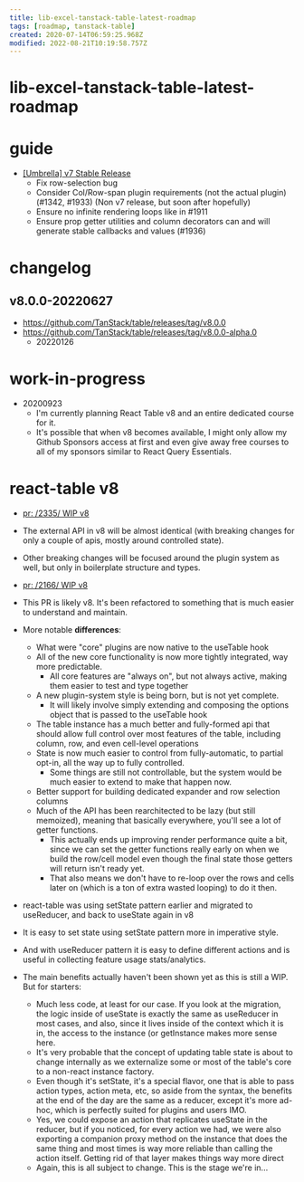 ```yaml
---
title: lib-excel-tanstack-table-latest-roadmap
tags: [roadmap, tanstack-table]
created: 2020-07-14T06:59:25.968Z
modified: 2022-08-21T10:19:58.757Z
---
```


# lib-excel-tanstack-table-latest-roadmap

# guide

- [[Umbrella] v7 Stable Release ](https://github.com/tannerlinsley/react-table/issues/1964)
  - Fix row-selection bug
  - Consider Col/Row-span plugin requirements (not the actual plugin) (#1342, #1933) (Non v7 release, but soon after hopefully)
  - Ensure no infinite rendering loops like in #1911
  - Ensure prop getter utilities and column decorators can and will generate stable callbacks and values (#1936)
# changelog

## v8.0.0-20220627

- https://github.com/TanStack/table/releases/tag/v8.0.0
- https://github.com/TanStack/table/releases/tag/v8.0.0-alpha.0
  - 20220126
# work-in-progress
- 20200923
  - I'm currently planning React Table v8 and an entire dedicated course for it.
  - It's possible that when v8 becomes available, I might only allow my Github Sponsors access at first and even give away free courses to all of my sponsors similar to React Query Essentials.
# react-table v8
- [pr: /2335/ WIP v8](https://github.com/tannerlinsley/react-table/pull/2335)
- The external API in v8 will be almost identical (with breaking changes for only a couple of apis, mostly around controlled state).  
- Other breaking changes will be focused around the plugin system as well, but only in boilerplate structure and types.

- [pr: /2166/ WIP v8](https://github.com/tannerlinsley/react-table/pull/2166)
- This PR is likely v8. It's been refactored to something that is much easier to understand and maintain. 
- More notable **differences**:
  - What were "core" plugins are now native to the useTable hook
  - All of the new core functionality is now more tightly integrated, way more predictable. 
    - All core features are "always on", but not always active, making them easier to test and type together
  - A new plugin-system style is being born, but is not yet complete. 
    - It will likely involve simply extending and composing the options object that is passed to the useTable hook
  - The table instance has a much better and fully-formed api that should allow full control over most features of the table, including column, row, and even cell-level operations
  - State is now much easier to control from fully-automatic, to partial opt-in, all the way up to fully controlled. 
    - Some things are still not controllable, but the system would be much easier to extend to make that happen now.
  - Better support for building dedicated expander and row selection columns
  - Much of the API has been rearchitected to be lazy (but still memoized), meaning that basically everywhere, you'll see a lot of getter functions. 
    - This actually ends up improving render performance quite a bit, since we can set the getter functions really early on when we build the row/cell model even though the final state those getters will return isn't ready yet. 
    - That also means we don't have to re-loop over the rows and cells later on (which is a ton of extra wasted looping) to do it then.
- react-table was using setState pattern earlier and migrated to useReducer, and back to useState again in v8
- It is easy to set state using setState pattern more in imperative style. 
- And with useReducer pattern it is easy to define different actions and is useful in collecting feature usage stats/analytics.
- The main benefits actually haven't been shown yet as this is still a WIP. But for starters:
  - Much less code, at least for our case. If you look at the migration, the logic inside of useState is exactly the same as useReducer in most cases, and also, since it lives inside of the context which it is in, the access to the instance (or getInstance makes more sense here.
  - It's very probable that the concept of updating table state is about to change internally as we externalize some or most of the table's core to a non-react instance factory.
  - Even though it's setState, it's a special flavor, one that is able to pass action types, action meta, etc, so aside from the syntax, the benefits at the end of the day are the same as a reducer, except it's more ad-hoc, which is perfectly suited for plugins and users IMO.
  - Yes, we could expose an action that replicates useState in the reducer, but if you noticed, for every action we had, we were also exporting a companion proxy method on the instance that does the same thing and most times is way more reliable than calling the action itself. Getting rid of that layer makes things way more direct
  - Again, this is all subject to change. This is the stage we're in...
